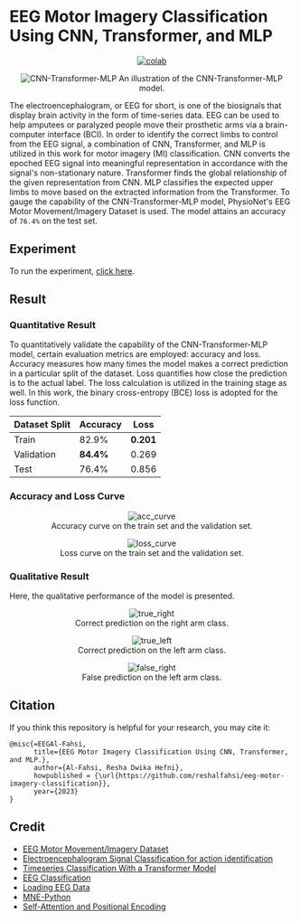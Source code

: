 # EEG Motor Imagery Classification Using CNN, Transformer, and MLP

 <div align="center">
    <a href="https://colab.research.google.com/github/reshalfahsi/eeg-motor-imagery-classification/blob/master/EEG_Motor_Imagery_Classification_Using_CNN_Transformer_and_MLP.ipynb"><img src="https://colab.research.google.com/assets/colab-badge.svg" alt="colab"></a>
    <br />
 </div>


 <p align="center"> <img src="https://github.com/reshalfahsi/eeg-motor-imagery-classification/blob/master/assets/cnn-transformer-mlp-white.png" alt="CNN-Transformer-MLP" > An illustration of the CNN-Transformer-MLP model. </p>


The electroencephalogram, or EEG for short, is one of the biosignals that display brain activity in the form of time-series data. EEG can be used to help amputees or paralyzed people move their prosthetic arms via a brain-computer interface (BCI). In order to identify the correct limbs to control from the EEG signal, a combination of CNN, Transformer, and MLP is utilized in this work for motor imagery (MI) classification. CNN converts the epoched EEG signal into meaningful representation in accordance with the signal's non-stationary nature. Transformer finds the global relationship of the given representation from CNN. MLP classifies the expected upper limbs to move based on the extracted information from the Transformer. To gauge the capability of the CNN-Transformer-MLP model, PhysioNet's EEG Motor Movement/Imagery Dataset is used. The model attains an accuracy of ``76.4%`` on the test set.


## Experiment

To run the experiment, [click here](https://github.com/reshalfahsi/eeg-motor-imagery-classification/blob/master/EEG_Motor_Imagery_Classification_Using_CNN_Transformer_and_MLP.ipynb).


## Result

### Quantitative Result
To quantitatively validate the capability of the CNN-Transformer-MLP model, certain evaluation metrics are employed: accuracy and loss. Accuracy measures how many times the model makes a correct prediction in a particular split of the dataset. Loss quantifies how close the prediction is to the actual label. The loss calculation is utilized in the training stage as well. In this work, the binary cross-entropy (BCE) loss is adopted for the loss function.

Dataset Split | Accuracy | Loss
------------ | ------------- | -------------
Train | 82.9% | **0.201** 
Validation | **84.4%** | 0.269
Test | 76.4% | 0.856


### Accuracy and Loss Curve

 <p align="center"> <img src="https://github.com/reshalfahsi/eeg-motor-imagery-classification/blob/master/assets/accuracy_curve.png" alt="acc_curve" > <br /> Accuracy curve on the train set and the validation set. </p>
 
  <p align="center"> <img src="https://github.com/reshalfahsi/eeg-motor-imagery-classification/blob/master/assets/loss_curve.png" alt="loss_curve" > <br /> Loss curve on the train set and the validation set. </p>

### Qualitative Result

Here, the qualitative performance of the model is presented.

<p align="center"> <img src="https://github.com/reshalfahsi/eeg-motor-imagery-classification/blob/master/assets/true_right.png" alt="true_right" > <br /> Correct prediction on the right arm class. </p>

<p align="center"> <img src="https://github.com/reshalfahsi/eeg-motor-imagery-classification/blob/master/assets/true_left.png" alt="true_left" > <br /> Correct prediction on the left arm class. </p>

<p align="center"> <img src="https://github.com/reshalfahsi/eeg-motor-imagery-classification/blob/master/assets/false_right.png" alt="false_right" > <br /> False prediction on the left arm class. </p>


## Citation

If you think this repository is helpful for your research, you may cite it:

```
@misc{=EEGAl-Fahsi,
      title={EEG Motor Imagery Classification Using CNN, Transformer, and MLP.},
      author={Al-Fahsi, Resha Dwika Hefni},
      howpublished = {\url{https://github.com/reshalfahsi/eeg-motor-imagery-classification}},
      year={2023}
}
```

## Credit

- [EEG Motor Movement/Imagery Dataset](https://physionet.org/content/eegmmidb/1.0.0/)
- [Electroencephalogram Signal Classification for action identification](https://keras.io/examples/timeseries/eeg_signal_classification/)
- [Timeseries Classification With a Transformer Model](https://keras.io/examples/timeseries/timeseries_classification_transformer/)
- [EEG Classification](https://github.com/DavidSilveraGabriel/EEG-classification/blob/master/Using_mne_and_braindecode.ipynb)
- [Loading EEG Data](https://neuro.inf.unibe.ch/AlgorithmsNeuroscience/Tutorial_files/DataLoading.html)
- [MNE-Python](https://mne.tools/stable/glossary.html)
- [Self-Attention and Positional Encoding](https://d2l.ai/chapter_attention-mechanisms-and-transformers/self-attention-and-positional-encoding.html)
